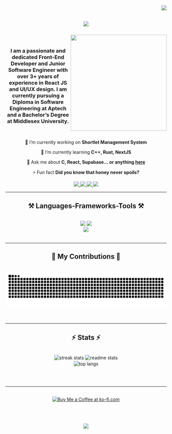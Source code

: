 

<img align="right" src="https://komarev.com/ghpvc/?username=AnonSols&color=blueviolet" />

<h1 align="center">
    <img src="https://readme-typing-svg.herokuapp.com/?font=Righteous&size=35&center=true&vCenter=true&width=500&height=70&duration=4000&lines=Hi+There!+👋;+I'm+Egede+Solomon+Ubeath!;I'm+a+Front-End+Developer;A+UI%2FUX+Designer;A+Junior+Software+Engineer;I'm+a+React+JS+Specialist;" />
</h1>

<div align="center">

 <img align="right" src= "https://i.imgur.com/8zTadcW.png"  width="300" height="300"/>
 <br />

<h3 align="center">I am a passionate and dedicated Front-End Developer and Junior Software Engineer with over 3+ years of experience in React JS and UI/UX design. I am currently pursuing a Diploma in Software Engineering at Aptech and a Bachelor’s Degree at Middlesex University.</h3>


</div>

<br/>

<div align="center">
 
 🔭 I’m currently working on **Shortlet Management System**
 
 🌱 I’m currently learning **C++, Rust, NextJS**

💬 Ask me about **C, React, Supabase... or anything [here](https://github.com/AnonSols/AnonSols/issues)**

⚡ Fun fact **Did you know that honey never spoils?**

 </div>




 
<div align="center"> 
  <a href="mailto:soloschmail@gmail.com">
    <img src="https://img.shields.io/badge/Gmail-333333?style=for-the-badge&logo=gmail&logoColor=red" />
  </a>
  <a href="https://www.linkedin.com/in/egede-solomon-32766a23a/" target="_blank">
    <img src="https://img.shields.io/badge/LinkedIn-0077B5?style=for-the-badge&logo=linkedin&logoColor=white" target="_blank" />
  </a>
  <a href="#" target="_blank">
     <img src="https://img.shields.io/badge/Portfolio-FF5722?style=for-the-badge&logo=todoist&logoColor=white" target="_blank" /> <!-- sqlite, safari, google-chrome are other good icon options -->
  </a>
  <a href="https://x.com/sigma_ubeath" target="_blank">
     <img src="https://img.shields.io/badge/x-333333?style=for-the-badge&logo=X&logoColor=white" target="_blank" /> <!-- sqlite, safari, google-chrome are other good icon options -->
  </a>
 
</div>

 <hr/>
 
<h2 align="center">⚒️ Languages-Frameworks-Tools ⚒️</h2>
<br/>
<div align="center">
    <img src="https://skillicons.dev/icons?i=react,cpp,mui,html,css,vscode,github,figma,tailwind,git" />
    <img src="https://skillicons.dev/icons?i=nodejs,python,javascript,typescript,express,supabase,mongodb,c,redux,nextjs,rust" /><br>
</div>
<div align="center">
    <img src="https://media.giphy.com/media/13HgwGsXF0aiGY/giphy.gif" />

</div>

<br/>
<hr/>

<div align="center">
  <h2>🐍 My Contributions 🐍</h2>
  <br>
  <img alt="snake eating my contributions" src="https://raw.githubusercontent.com/AnonSols/AnonSols/output/github-contribution-grid-snake.svg" />
<!--   <img alt="snake eating my contributions" src="https://raw.githubusercontent.com/salesp07/salesp07/output/github-contribution-grid-snake.svg" /> -->
  <br/><br/><br/>
</div>

<hr/>

<h2 align="center">⚡ Stats ⚡</h2>
<br>
<div align=center>
  <img width=390 src="https://github-readme-streak-stats.herokuapp.com/?user=AnonSols&count_private=true&theme=react&border_radius=10" alt="streak stats"/>

  <img width=390 src="https://github-readme-stats.vercel.app/api/top-langs/?username=AnonSols&layout=compact&theme=react&rank_icon=github&border_radius=10" alt="readme stats" />
<!--  <img width=390 src="https://github-readme-stats.vercel.app/api/top-langs/?username=AnonSols&count_private=true&show_icons=true&theme=react&rank_icon=github&border_radius=10" alt="readme stats" /> -->
  
<br />
    
  <img width=325 align="center" src="https://github-readme-stats.vercel.app/api?username=AnonSols&hide=HTML&langs_count=10&layout=compact&theme=react&border_radius=10&size_weight=0.5&count_weight=0.5&exclude_repo=github-readme-stats" alt="top langs"/>
</div>

</div>

<br/><br/>

<hr/>

<br/>
<div align="center">
<a href='https://ko-fi.com/egedesolomon' target='_blank'><img height='64' style='border:0px;height:64px;' src='https://storage.ko-fi.com/cdn/kofi1.png?v=3' border='0' alt='Buy Me a Coffee at ko-fi.com' /></a>
</div>

<br/>

<h1 align="center">
    <img src="https://readme-typing-svg.herokuapp.com/?font=Righteous&size=35&center=true&vCenter=true&width=500&height=70&duration=4000&lines=Thanks+for+passing+by+❤️" />
</h1>
